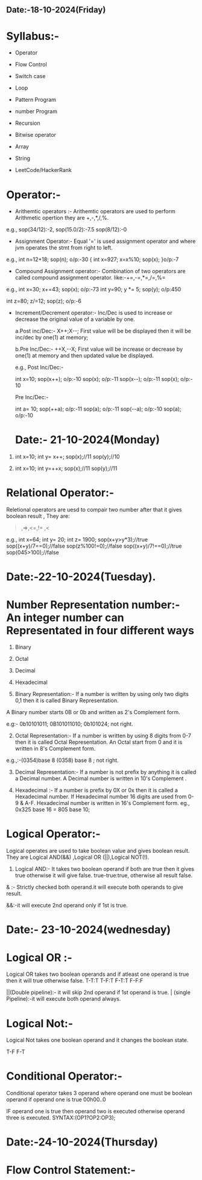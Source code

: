 ## Date:-18-10-2024(Friday)

# Syllabus:-

- Operator
- Flow Control
- Switch case
- Loop

- Pattern Program
- number Program
- Recursion
- Bitwise operator
- Array
- String
- LeetCode/HackerRank

# Operator:-

- Arithemtic operators :- Arithemtic operators are used to perform Arithmetic opertion they are +,-,\*,/,%.

e.g., sop(34/12):-2,
sop(15.0/2):-7.5
sop(8/12):-0

- Assignment Operator:-
  Equal '=' is used assignment operator and where jvm operates the stmt from right to left.

e.g., int n=12+18;
sop(n); o/p:-30
{ int x=927;
x=x%10;
sop(x); }o/p:-7

- Compound Assignment operator:-
  Combination of two operators are called compound assignment operator.
  like:-+=,-=,\*=,/=,%=

e.g., int x=30;
x+=43;
sop(x); o/p:-73
int y=90;
y \*= 5;
sop(y); o/p:450

int z=80;
z/=12;
sop(z); o/p:-6

- Increment/Decrement operator:-
  Inc/Dec is used to increase or decrease the original value of a variable by one.

  a.Post inc/Dec:-
  X++;X--;
  First value will be be displayed then it will be inc/dec by one(1) at memory;

  b.Pre Inc/Dec:-
  ++X,--X;
  First value will be increase or decrease by one(1) at memory and then updated value be displayed.

  e.g., Post Inc/Dec:-

  int x=10;
  sop(x++); o/p:-10
  sop(x); o/p:-11
  sop(x--); o/p:-11
  sop(x); o/p:- 10

  Pre Inc/Dec:-

  int a= 10;
  sop(++a); o/p:-11
  sop(a); o/p:-11
  sop(--a); o/p:-10
  sop(a); o/p:-10

  # Date:- 21-10-2024(Monday)

1. int x=10;
   int y= x++;
   sop(x);//11
   sop(y);//10

2. int x=10;
   int y=++x;
   sop(x);//11
   sop(y);//11

# Relational Operator:-

Reletional operators are uesd to compair two number after that it gives boolean result ,
They are:

> ,=>,<=,!=
> ,<

e.g., int x=64;
int y= 20;
int z= 1900;
sop(x+y>y\*3);//true
sop((x+y)/7==0);//false
sop(z%100!=0);//false
sop((x+y)/7!==0);//true
sop(045>100);//false

# Date:-22-10-2024(Tuesday).

# Number Representation number:- An integer number can Representated in four different ways

1. Binary
2. Octal
3. Decimal
4. Hexadecimal

5. Binary Representation:- If a number is written by using only two digits 0,1 then it is called Binary Representation.

A Binary number starts 0B or 0b and written as 2's Complement form.

e.g:- 0b10101011;
0B101011010;
0b101024; not right.

2. Octal Representation:- If a number is written by using 8 digits from 0-7 then it is called Octal Representation.
   An Octal start from 0 and it is written in 8's Complement form.

e.g.,:-(0354)base 8
(0358) base 8 ; not right.

3. Decimal Representation:- If a number is not prefix by anything it is called a Decimal number.
   A Decimal number is written in 10's Complement .

4. Hexadecimal :- If a number is prefix by 0X or 0x then it is called a Hexadecimal number.
   If Hexadecimal number 16 digits are used from 0-9 & A-F.
   Hexadecimal number is written in 16's Complement form.
   eg., 0x325 base 16 = 805 base 10;

# Logical Operator:-

Logical operates are used to take boolean value and gives boolean result.
They are Logical AND(&&) ,Logical OR (||),Logical NOT(!).

1. Logical AND:- It takes two boolean operand if both are true then it gives true otherwise it will give false.
   true-true:true, otherwise all result false.

& :- Strictly checked both operand.it will execute both operands to give result.

&&:-it will execute 2nd operand only if 1st is true.

# Date:- 23-10-2024(wednesday)

# Logical OR :-

Logical OR takes two boolean operands and if atleast one operand is true then it will true otherwise false.
T-T:T
T-F:T
F-T:T
F-F:F

||(Double pipeline):- it will skip 2nd operand if 1st operand is true.
| (single Pipeline):-it will execute both operand always.

# Logical Not:-

Logical Not takes one boolean operand and it changes the boolean state.

T-F
F-T

# Conditional Operator:-

Conditional operator takes 3 operand where operand one must be boolean operand
if operand one is true 00h00..0

IF operand one is true then operand two is executed otherwise operand three is executed.
SYNTAX:(OP1?OP2:OP3);

# Date:-24-10-2024(Thursday)

# Flow Control Statement:-

